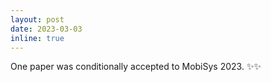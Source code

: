 ```yaml
---
layout: post
date: 2023-03-03
inline: true
---
```



One paper was conditionally accepted to MobiSys 2023. :sparkles::sparkles: